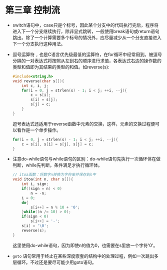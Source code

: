 # 第三章 控制流  

* switch语句中，case只是个标号，因此某个分支中的代码执行完后，程序将进入下一个分支继续执行，除非显式跳转，一般使用break语句或return语句跳出。除了一个计算需要多个标号的情况外，应尽量减少从一个分支直接进入下一个分支执行这种用法。  

* 逗号运算符 `,` 也是C语言优先级最低的运算符，在for循环中经常用到。被逗号分隔的一对表达式将按照从左到右的顺序进行求值，各表达式右边的操作数的类型和值即为其结果的类型的和值。如reverse(s):  
  ```C
  #include<string.h>
  void reverse(char s[]){
      int c, i, j;
      for(i = 0, j = strlen(s) - 1; i < j; ++i, --j){
          c = s[i];
          s[i] = s[j];
          s[j] = c;
      }   
  }
  ```  
  逗号表达式还适用于reverse函数中元素的交换，这样，元素的交换过程便可以看作是一个单步操作。  
  ```C
  for(i = 0, j = strlen(s) - 1; i < j; ++i, --j){
      c = s[i], s[i] = s[j], s[j] = c;
  } 
  ```  

* 注意do-while语句与while语句的区别：do-while语句先执行一次循环体在做判断，while先判断，条件满足才执行循环体。  
  ```C
  // itoa函数：将数字n转换为字符串并保存到s中
  void itoa(int n, char s[]){
      int i, sign;
      if((sign = n) < 0)
          n = -n;
      i = 0;
      do{
          s[i++] = n % 10 + '0';
      }while((n /= 10) > 0);
      if(sign < 0)
          s[i++] = '-';
      s[i] = '\0';
      reverse(s);
  }
  ```  
  这里使用do-while语句，因为即使n的值为0，也需要在s里放一个字符'0'。

* `goto` 语句常用于终止在某些深度嵌套的结构中的处理过程，例如一次跳出多层循环。不过还是要尽可能少用goto语句。  
